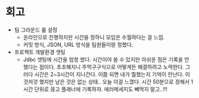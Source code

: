# 회고 
- 팀 그라운드 룰 설정 
    - 온라인으로 진행하지만 시간을 정하니 모임은 수월하다는 걸 느낌. 
    - 커밋 방식, JSON, URL 방식을 팀원들이랑 정했다. 
- 프로젝트 개발환경 셋팅
    - Jdbc 셋팅에 시간을 엄청 썼다. 시간이야 쓸 수 있지만 아쉬운 점은 기록을 안했다는 점이다. 초조해지니 주먹구구식으로 어떻게든 해결하려고 노력한다. 그러다 시간은 2~3시간이 지나간다. 이쯤 되면 내가 뭘했는지 기억이 안난다. 이것저것 했지만 남은 것은 없는 상태.. 오늘 이걸 느꼈다. 시간 50분으로 정해서 1시간 단위로 끊고 플래너에 기록하자. 에러메세지도 빼먹지 말고..!!!
